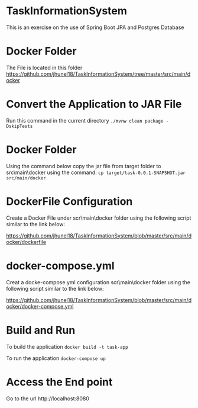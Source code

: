 # TaskInformationSystem
This is an exercise on the use of Spring Boot JPA and Postgres Database

# Docker Folder
The File is located in this folder
https://github.com/jhunel18/TaskInformationSystem/tree/master/src/main/docker

# Convert the Application to JAR File
  Run this command in the current directory
  `./mvnw clean package -DskipTests`
  
# Docker Folder
Using the command below copy the jar file from target folder to src\main\docker using the command:
`cp target/task-0.0.1-SNAPSHOT.jar src/main/docker`

# DockerFile Configuration
Create a Docker File under scr\main\docker folder using the following script similar to the link below:

https://github.com/jhunel18/TaskInformationSystem/blob/master/src/main/docker/dockerfile


# docker-compose.yml

Creat a docke-compose.yml configuration scr\main\docker folder using the following script similar to the link below:

https://github.com/jhunel18/TaskInformationSystem/blob/master/src/main/docker/docker-compose.yml
      
# Build and Run
To build the application
`docker build -t task-app`

To run the application
`docker-compose up`

# Access the End point
Go to the url http://localhost:8080

